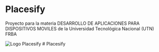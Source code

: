 # Placesify
Proyecto para la materia DESARROLLO DE APLICACIONES PARA DISPOSITIVOS MOVILES de la Universidad Tecnológica Nacional (UTN) FRBA


![Logo Placesify](https://github.com/UTN-FRBA-Mobile/Placesify/blob/main/app/src/main/res/drawable/ico_placesify.png?raw=true) # Placesify
